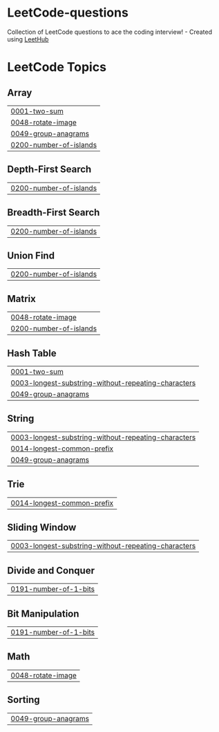 # LeetCode-questions
Collection of LeetCode questions to ace the coding interview! - Created using [LeetHub](https://github.com/QasimWani/LeetHub)

<!---LeetCode Topics Start-->
# LeetCode Topics
## Array
|  |
| ------- |
| [0001-two-sum](https://github.com/nicholasg2001/LeetCode/tree/master/0001-two-sum) |
| [0048-rotate-image](https://github.com/nicholasg2001/LeetCode/tree/master/0048-rotate-image) |
| [0049-group-anagrams](https://github.com/nicholasg2001/LeetCode/tree/master/0049-group-anagrams) |
| [0200-number-of-islands](https://github.com/nicholasg2001/LeetCode/tree/master/0200-number-of-islands) |
## Depth-First Search
|  |
| ------- |
| [0200-number-of-islands](https://github.com/nicholasg2001/LeetCode/tree/master/0200-number-of-islands) |
## Breadth-First Search
|  |
| ------- |
| [0200-number-of-islands](https://github.com/nicholasg2001/LeetCode/tree/master/0200-number-of-islands) |
## Union Find
|  |
| ------- |
| [0200-number-of-islands](https://github.com/nicholasg2001/LeetCode/tree/master/0200-number-of-islands) |
## Matrix
|  |
| ------- |
| [0048-rotate-image](https://github.com/nicholasg2001/LeetCode/tree/master/0048-rotate-image) |
| [0200-number-of-islands](https://github.com/nicholasg2001/LeetCode/tree/master/0200-number-of-islands) |
## Hash Table
|  |
| ------- |
| [0001-two-sum](https://github.com/nicholasg2001/LeetCode/tree/master/0001-two-sum) |
| [0003-longest-substring-without-repeating-characters](https://github.com/nicholasg2001/LeetCode/tree/master/0003-longest-substring-without-repeating-characters) |
| [0049-group-anagrams](https://github.com/nicholasg2001/LeetCode/tree/master/0049-group-anagrams) |
## String
|  |
| ------- |
| [0003-longest-substring-without-repeating-characters](https://github.com/nicholasg2001/LeetCode/tree/master/0003-longest-substring-without-repeating-characters) |
| [0014-longest-common-prefix](https://github.com/nicholasg2001/LeetCode/tree/master/0014-longest-common-prefix) |
| [0049-group-anagrams](https://github.com/nicholasg2001/LeetCode/tree/master/0049-group-anagrams) |
## Trie
|  |
| ------- |
| [0014-longest-common-prefix](https://github.com/nicholasg2001/LeetCode/tree/master/0014-longest-common-prefix) |
## Sliding Window
|  |
| ------- |
| [0003-longest-substring-without-repeating-characters](https://github.com/nicholasg2001/LeetCode/tree/master/0003-longest-substring-without-repeating-characters) |
## Divide and Conquer
|  |
| ------- |
| [0191-number-of-1-bits](https://github.com/nicholasg2001/LeetCode/tree/master/0191-number-of-1-bits) |
## Bit Manipulation
|  |
| ------- |
| [0191-number-of-1-bits](https://github.com/nicholasg2001/LeetCode/tree/master/0191-number-of-1-bits) |
## Math
|  |
| ------- |
| [0048-rotate-image](https://github.com/nicholasg2001/LeetCode/tree/master/0048-rotate-image) |
## Sorting
|  |
| ------- |
| [0049-group-anagrams](https://github.com/nicholasg2001/LeetCode/tree/master/0049-group-anagrams) |
<!---LeetCode Topics End-->